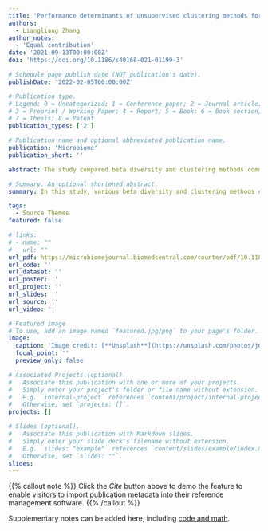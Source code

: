 ```yaml
---
title: 'Performance determinants of unsupervised clustering methods for microbiome data'
authors:
  - Liangliang Zhang
author_notes:
  - 'Equal contribution'
date: '2021-09-13T00:00:00Z'
doi: 'https://doi.org/10.1186/s40168-021-01199-3'

# Schedule page publish date (NOT publication's date).
publishDate: '2022-02-05T00:00:00Z'

# Publication type.
# Legend: 0 = Uncategorized; 1 = Conference paper; 2 = Journal article;
# 3 = Preprint / Working Paper; 4 = Report; 5 = Book; 6 = Book section;
# 7 = Thesis; 8 = Patent
publication_types: ['2']

# Publication name and optional abbreviated publication name.
publication: 'Microbiome'
publication_short: ''

abstract: The study compared beta diversity and clustering methods commonly used in microbiome data analysis. No single method consistently outperformed the others, but the Bray Curtis and unweighted UniFrac metrics showed poor performance in certain datasets. The study proposed a novel combined metric of BC and UU that showed high performance across all datasets, demonstrating the benefit of combining metrics.

# Summary. An optional shortened abstract.
summary: In this study, various beta diversity and clustering methods commonly used in microbiome analysis were systematically compared. No single method was consistently better, but certain methods underperformed in specific scenarios. A combined metric of Bray Curtis and unweighted UniFrac was proposed, tested, and found to perform well across all datasets.

tags:
  - Source Themes
featured: false

# links:
# - name: ""
#   url: ""
url_pdf: https://microbiomejournal.biomedcentral.com/counter/pdf/10.1186/s40168-021-01199-3.pdf?pdf=button%20sticky
url_code: ''
url_dataset: ''
url_poster: ''
url_project: ''
url_slides: ''
url_source: ''
url_video: ''

# Featured image
# To use, add an image named `featured.jpg/png` to your page's folder.
image:
  caption: 'Image credit: [**Unsplash**](https://unsplash.com/photos/jdD8gXaTZsc)'
  focal_point: ''
  preview_only: false

# Associated Projects (optional).
#   Associate this publication with one or more of your projects.
#   Simply enter your project's folder or file name without extension.
#   E.g. `internal-project` references `content/project/internal-project/index.md`.
#   Otherwise, set `projects: []`.
projects: []

# Slides (optional).
#   Associate this publication with Markdown slides.
#   Simply enter your slide deck's filename without extension.
#   E.g. `slides: "example"` references `content/slides/example/index.md`.
#   Otherwise, set `slides: ""`.
slides:
---
```


{{% callout note %}}
Click the _Cite_ button above to demo the feature to enable visitors to import publication metadata into their reference management software.
{{% /callout %}}

Supplementary notes can be added here, including [code and math](https://wowchemy.com/docs/content/writing-markdown-latex/).

